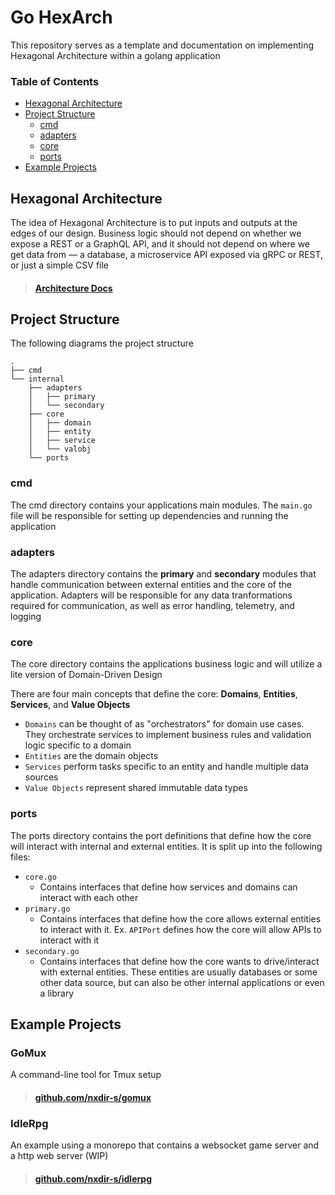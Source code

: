 # Go HexArch

This repository serves as a template and documentation on implementing Hexagonal Architecture within a golang application

### Table of Contents

- [Hexagonal Architecture](#hexagonal-architecture)
- [Project Structure](#project-structure)
  - [cmd](#cmd)
  - [adapters](#adapters)
  - [core](#core)
  - [ports](#ports)
- [Example Projects](#example-projects)

## Hexagonal Architecture

The idea of Hexagonal Architecture is to put inputs and outputs at the edges of our design. Business logic should not depend on whether we expose a REST or a GraphQL API, and it should not depend on where we get data from — a database, a microservice API exposed via gRPC or REST, or just a simple CSV file

> #### [Architecture Docs](docs/architecture.md)

## Project Structure

The following diagrams the project structure

```
.
├── cmd
└── internal
    ├── adapters
    │   ├── primary
    │   └── secondary
    ├── core
    │   ├── domain
    │   ├── entity
    │   ├── service
    │   └── valobj
    └── ports
```

### cmd

The cmd directory contains your applications main modules. The `main.go` file will be responsible for setting up dependencies and running the application

### adapters

The adapters directory contains the **primary** and **secondary** modules that handle communication between external entities and the core of the application. Adapters will be responsible for any data tranformations required for communication, as well as error handling, telemetry, and logging

### core

The core directory contains the applications business logic and will utilize a lite version of Domain-Driven Design

There are four main concepts that define the core: **Domains**, **Entities**, **Services**, and **Value Objects**

- `Domains` can be thought of as "orchestrators" for domain use cases. They orchestrate services to implement business rules and validation logic specific to a domain
- `Entities` are the domain objects
- `Services` perform tasks specific to an entity and handle multiple data sources
- `Value Objects` represent shared immutable data types

### ports

The ports directory contains the port definitions that define how the core will interact with internal and external entities. It is split up into the following files:

- `core.go`
  - Contains interfaces that define how services and domains can interact with each other
- `primary.go`
  - Contains interfaces that define how the core allows external entities to interact with it. Ex. `APIPort` defines how the core will allow APIs to interact with it
- `secondary.go`
  - Contains interfaces that define how the core wants to drive/interact with external entities. These entities are usually databases or some other data source, but can also be other internal applications or even a library

## Example Projects

### GoMux

A command-line tool for Tmux setup

> #### [github.com/nxdir-s/gomux](https://github.com/nxdir-s/gomux)

### IdleRpg

An example using a monorepo that contains a websocket game server and a http web server (WIP)

> #### [github.com/nxdir-s/idlerpg](https://github.com/nxdir-s/idlerpg)
